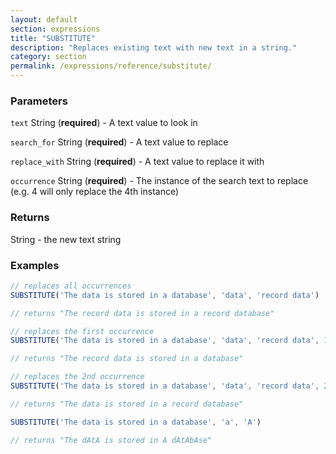 ```yaml
---
layout: default
section: expressions
title: "SUBSTITUTE"
description: "Replaces existing text with new text in a string."
category: section
permalink: /expressions/reference/substitute/
---
```


### Parameters

`text` String (__required__) - A text value to look in

`search_for` String (__required__) - A text value to replace

`replace_with` String (__required__) - A text value to replace it with

`occurrence` String (__required__) - The instance of the search text to replace (e.g. 4 will only replace the 4th instance)

### Returns

String - the new text string

### Examples

```js
// replaces all occurrences
SUBSTITUTE('The data is stored in a database', 'data', 'record data')

// returns "The record data is stored in a record database"
```


```js
// replaces the first occurrence
SUBSTITUTE('The data is stored in a database', 'data', 'record data', 1)

// returns "The record data is stored in a database"
```


```js
// replaces the 2nd occurrence
SUBSTITUTE('The data is stored in a database', 'data', 'record data', 2)

// returns "The data is stored in a record database"
```


```js
SUBSTITUTE('The data is stored in a database', 'a', 'A')

// returns "The dAtA is stored in A dAtAbAse"
```